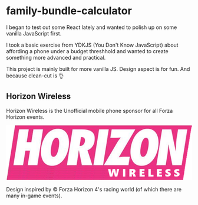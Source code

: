 # family-bundle-calculator
I began to test out some React lately and wanted to polish up on some vanilla JavaScript first.

I took a basic exercise from YDKJS (You Don't Know JavaScript) about affording a phone under a budget threshhold and wanted to create something more advanced and practical.

This project is mainly built for more vanilla JS. Design aspect is for fun. And because clean-cut is 👌

## Horizon Wireless

Horizon Wireless is the Unofficial mobile phone sponsor for all Forza Horizon events.

<p align="center">
  <img src="horizon-logo.png">
</p>

Design inspired by &copy; Forza Horizon 4's racing world (of which there are many in-game events).